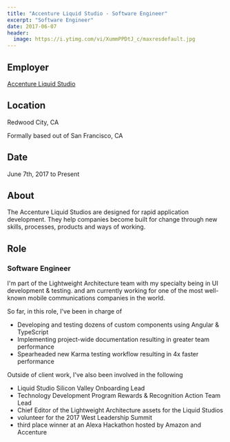 ```yaml
---
title: "Accenture Liquid Studio - Software Engineer"
excerpt: "Software Engineer"
date: 2017-06-07
header:
  image: https://i.ytimg.com/vi/XummPPDtJ_c/maxresdefault.jpg
---
```


## Employer

<a title="Accenture Liquid Studio" href="https://accenture.com/us-en/capability-rapid-application-development-studio" target="_blank" rel="noopener">Accenture Liquid Studio</a>

## Location

Redwood City, CA

Formally based out of San Francisco, CA

## Date

June 7th, 2017 to Present

## About

The Accenture Liquid Studios are designed for rapid application development. They help companies become built for change through new skills, processes, products and ways of working.

## Role

### Software Engineer

I'm part of the Lightweight Architecture team with my specialty being in UI development & testing. and am currently working for one of the most well-known mobile communications companies in the world.

So far, in this role, I've been in charge of

- Developing and testing dozens of custom components using Angular & TypeScript
- Implementing project-wide documentation resulting in greater team performance
- Spearheaded new Karma testing workflow resulting in 4x faster performance

Outside of client work, I've also been involved in the following

- Liquid Studio Silicon Valley Onboarding Lead
- Technology Development Program Rewards & Recognition Action Team Lead
- Chief Editor of the Lightweight Architecture assets for the Liquid Studios
- volunteer for the 2017 West Leadership Summit
- third place winner at an Alexa Hackathon hosted by Amazon and Accenture